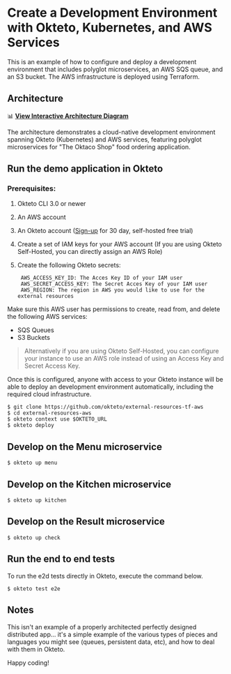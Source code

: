 # Create a Development Environment with Okteto, Kubernetes, and AWS Services

This is an example of how to configure and deploy a development environment that includes polyglot microservices, an AWS SQS queue, and an S3 bucket. The AWS infrastructure is deployed using Terraform.

## Architecture

📊 **[View Interactive Architecture Diagram](./architecture-diagram.md)**

The architecture demonstrates a cloud-native development environment spanning Okteto (Kubernetes) and AWS services, featuring polyglot microservices for "The Oktaco Shop" food ordering application.

## Run the demo application in Okteto

### Prerequisites:
1. Okteto CLI 3.0 or newer
1. An AWS account
1. An Okteto account ([Sign-up](https://www.okteto.com/try-free/) for 30 day, self-hosted free trial)
1. Create a set of IAM keys for your AWS account (If you are using Okteto Self-Hosted, you can directly assign an AWS Role)
1. Create the following Okteto secrets:

        AWS_ACCESS_KEY_ID: The Acces Key ID of your IAM user
        AWS_SECRET_ACCESS_KEY: The Secret Acces Key of your IAM user
        AWS_REGION: The region in AWS you would like to use for the external resources

Make sure this AWS user has permissions to create, read from, and delete the following AWS services:

- SQS Queues
- S3 Buckets

> Alternatively if you are using Okteto Self-Hosted, you can configure your instance to use an AWS role instead of using an Access Key and Secret Access Key.

Once this is configured, anyone with access to your Okteto instance will be able to deploy an development environment automatically, including the required cloud infrastructure.


```
$ git clone https://github.com/okteto/external-resources-tf-aws
$ cd external-resources-aws
$ okteto context use $OKTETO_URL
$ okteto deploy
```

## Develop on the Menu microservice

```
$ okteto up menu
```

## Develop on the Kitchen microservice

```
$ okteto up kitchen
```

## Develop on the Result microservice

```
$ okteto up check
```

## Run the end to end tests

To run the e2d tests directly in Okteto, execute the command below.

```
$ okteto test e2e
```

## Notes

This isn't an example of a properly architected perfectly designed distributed app... it's a simple
example of the various types of pieces and languages you might see (queues, persistent data, etc), and how to
deal with them in Okteto.

Happy coding!
